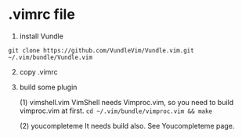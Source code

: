 # .vimrc file


1) install Vundle
```
git clone https://github.com/VundleVim/Vundle.vim.git ~/.vim/bundle/Vundle.vim
```

2) copy .vimrc

3) build some plugin

    (1) vimshell.vim
        VimShell needs Vimproc.vim, so you need to build vimproc.vim at first.
        `cd ~/.vim/bundle/vimproc.vim && make`


    (2) youcompleteme
        It needs build also. See Youcompleteme page.

